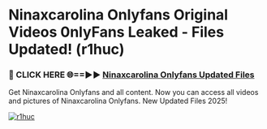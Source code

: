# Ninaxcarolina Onlyfans Original Videos 0nlyFans Leaked - Files Updated! (r1huc)

<h3>🔴 CLICK HERE 🌐==►► <a href="https://tinyurl.com/ehrbuxhb" rel="nofollow">Ninaxcarolina Onlyfans Updated Files</a></h3>

Get Ninaxcarolina Onlyfans and all content. Now you can access all videos and pictures of Ninaxcarolina Onlyfans. New Updated Files 2025!

[![r1huc](https://i.imgur.com/lVYEuWS.gif)](https://tinyurl.com/ehrbuxhb)
